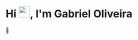 <h1 align="left">Hi <img src="https://raw.githubusercontent.com/kaueMarques/kaueMarques/master/hi.gif" width="30px">, I'm Gabriel Oliveira</h1> 👋

<!--
**gabrielviol/gabrielviol** is a ✨ _special_ ✨ repository because its `README.md` (this file) appears on your GitHub profile.

Here are some ideas to get you started:

- 🔭 I’m currently working on ...
- 🌱 I’m currently learning ...
- 👯 I’m looking to collaborate on ...
- 🤔 I’m looking for help with ...
- 💬 Ask me about ...
- 📫 How to reach me: ...
- 😄 Pronouns: ...
- ⚡ Fun fact: ...
-->
